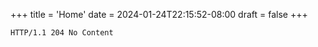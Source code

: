 +++
title = 'Home'
date = 2024-01-24T22:15:52-08:00
draft = false
+++
```http
HTTP/1.1 204 No Content
```
